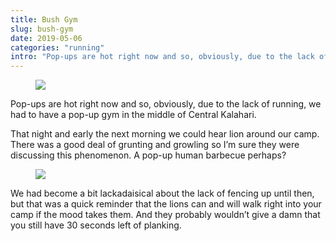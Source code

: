 ```yaml
---
title: Bush Gym
slug: bush-gym
date: 2019-05-06
categories: "running"
intro: "Pop-ups are hot right now and so, obviously, due to the lack of running, we had to have a pop-up gym in the middle of Central Kalahari."
---
```


<figure class="wp-block-image"><img src="http://res.cloudinary.com/dy6grlu8z/image/upload/v1558866422/sz7sn4sbxuau8xlkixbn.jpg"/></figure>

<p>Pop-ups are hot right now and so, obviously, due to the lack of running, we had to have a pop-up gym in the middle of Central Kalahari.</p>

<p>That night and early the next morning we could hear lion around our camp. There was a good deal of grunting and growling so I’m sure they were discussing this phenomenon.  A pop-up human  barbecue perhaps?</p>

<figure class="wp-block-image"><img src="http://res.cloudinary.com/dy6grlu8z/image/upload/v1558866425/irwsscyypo39urkhytgr.jpg"/></figure>

<p>We had become a bit lackadaisical about the lack of fencing up until then, but that was a quick reminder that the lions can and will walk right into your camp if the mood takes them.  And they probably wouldn’t give a damn that you still have 30 seconds left of planking.</p>

<p></p>

<p></p>

